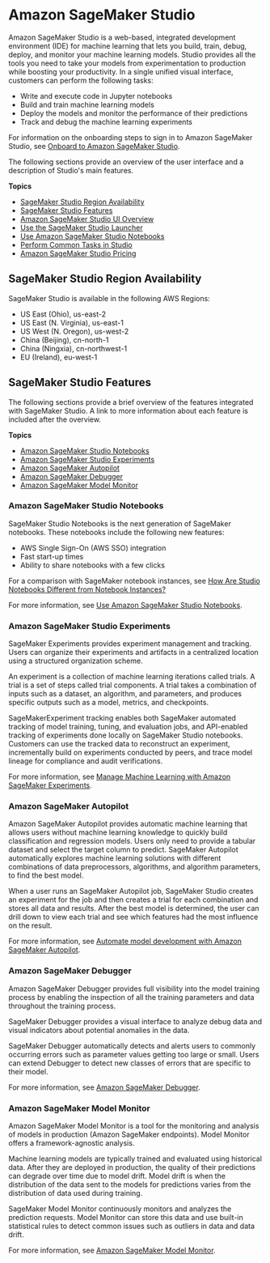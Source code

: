 # Amazon SageMaker Studio<a name="studio"></a>

Amazon SageMaker Studio is a web\-based, integrated development environment \(IDE\) for machine learning that lets you build, train, debug, deploy, and monitor your machine learning models\. Studio provides all the tools you need to take your models from experimentation to production while boosting your productivity\. In a single unified visual interface, customers can perform the following tasks:
+ Write and execute code in Jupyter notebooks
+ Build and train machine learning models
+ Deploy the models and monitor the performance of their predictions
+ Track and debug the machine learning experiments

For information on the onboarding steps to sign in to Amazon SageMaker Studio, see [Onboard to Amazon SageMaker Studio](gs-studio-onboard.md)\.

The following sections provide an overview of the user interface and a description of Studio's main features\.

**Topics**
+ [SageMaker Studio Region Availability](#studio-regions)
+ [SageMaker Studio Features](#studio-features)
+ [Amazon SageMaker Studio UI Overview](studio-ui.md)
+ [Use the SageMaker Studio Launcher](studio-launcher.md)
+ [Use Amazon SageMaker Studio Notebooks](notebooks.md)
+ [Perform Common Tasks in Studio](studio-tasks.md)
+ [Amazon SageMaker Studio Pricing](studio-pricing.md)

## SageMaker Studio Region Availability<a name="studio-regions"></a>

SageMaker Studio is available in the following AWS Regions:
+ US East \(Ohio\), us\-east\-2
+ US East \(N\. Virginia\), us\-east\-1
+ US West \(N\. Oregon\), us\-west\-2
+ China \(Beijing\), cn\-north\-1
+ China \(Ningxia\), cn\-northwest\-1
+ EU \(Ireland\), eu\-west\-1

## SageMaker Studio Features<a name="studio-features"></a>

The following sections provide a brief overview of the features integrated with SageMaker Studio\. A link to more information about each feature is included after the overview\.

**Topics**
+ [Amazon SageMaker Studio Notebooks](#studio-features-notebooks)
+ [Amazon SageMaker Studio Experiments](#studio-features-experiments)
+ [Amazon SageMaker Autopilot](#studio-features-autopilot)
+ [Amazon SageMaker Debugger](#studio-features-debugger)
+ [Amazon SageMaker Model Monitor](#studio-features-model-monitor)

### Amazon SageMaker Studio Notebooks<a name="studio-features-notebooks"></a>

SageMaker Studio Notebooks is the next generation of SageMaker notebooks\. These notebooks include the following new features:
+ AWS Single Sign\-On \(AWS SSO\) integration
+ Fast start\-up times
+ Ability to share notebooks with a few clicks

For a comparison with SageMaker notebook instances, see [How Are Studio Notebooks Different from Notebook Instances?](notebooks-comparison.md)

For more information, see [Use Amazon SageMaker Studio Notebooks](notebooks.md)\.

### Amazon SageMaker Studio Experiments<a name="studio-features-experiments"></a>

SageMaker Experiments provides experiment management and tracking\. Users can organize their experiments and artifacts in a centralized location using a structured organization scheme\.

An experiment is a collection of machine learning iterations called trials\. A trial is a set of steps called trial components\. A trial takes a combination of inputs such as a dataset, an algorithm, and parameters, and produces specific outputs such as a model, metrics, and checkpoints\.

SageMakerExperiment tracking enables both SageMaker automated tracking of model training, tuning, and evaluation jobs, and API\-enabled tracking of experiments done locally on SageMaker Studio notebooks\. Customers can use the tracked data to reconstruct an experiment, incrementally build on experiments conducted by peers, and trace model lineage for compliance and audit verifications\.

For more information, see [Manage Machine Learning with Amazon SageMaker Experiments](experiments.md)\.

### Amazon SageMaker Autopilot<a name="studio-features-autopilot"></a>

Amazon SageMaker Autopilot provides automatic machine learning that allows users without machine learning knowledge to quickly build classification and regression models\. Users only need to provide a tabular dataset and select the target column to predict\. SageMaker Autopilot automatically explores machine learning solutions with different combinations of data preprocessors, algorithms, and algorithm parameters, to find the best model\.

When a user runs an SageMaker Autopilot job, SageMaker Studio creates an experiment for the job and then creates a trial for each combination and stores all data and results\. After the best model is determined, the user can drill down to view each trial and see which features had the most influence on the result\.

For more information, see [Automate model development with Amazon SageMaker Autopilot](autopilot-automate-model-development.md)\.

### Amazon SageMaker Debugger<a name="studio-features-debugger"></a>

Amazon SageMaker Debugger provides full visibility into the model training process by enabling the inspection of all the training parameters and data throughout the training process\.

SageMaker Debugger provides a visual interface to analyze debug data and visual indicators about potential anomalies in the data\.

SageMaker Debugger automatically detects and alerts users to commonly occurring errors such as parameter values getting too large or small\. Users can extend Debugger to detect new classes of errors that are specific to their model\.

For more information, see [Amazon SageMaker Debugger](train-debugger.md)\.

### Amazon SageMaker Model Monitor<a name="studio-features-model-monitor"></a>

Amazon SageMaker Model Monitor is a tool for the monitoring and analysis of models in production \(Amazon SageMaker endpoints\)\. Model Monitor offers a framework\-agnostic analysis\.

Machine learning models are typically trained and evaluated using historical data\. After they are deployed in production, the quality of their predictions can degrade over time due to model drift\. Model drift is when the distribution of the data sent to the models for predictions varies from the distribution of data used during training\.

SageMaker Model Monitor continuously monitors and analyzes the prediction requests\. Model Monitor can store this data and use built\-in statistical rules to detect common issues such as outliers in data and data drift\.

For more information, see [Amazon SageMaker Model Monitor](model-monitor.md)\.